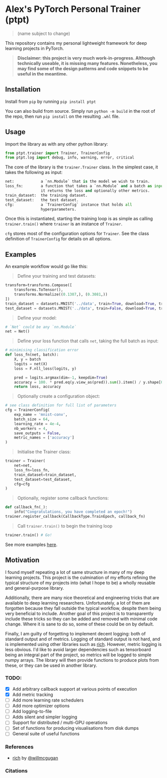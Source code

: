 # Alex's PyTorch Personal Trainer (ptpt)
> (name subject to change)

This repository contains my personal lightweight framework for deep learning
projects in PyTorch.

> **Disclaimer: this project is very much work-in-progress. Although technically
> useable, it is missing many features. Nonetheless, you may find some of the
> design patterns and code snippets to be useful in the meantime.**

## Installation

Install from `pip` by running `pip install ptpt`

You can also build from source. Simply run `python -m build` in the root of the
repo, then run `pip install` on the resulting `.whl` file.

## Usage
Import the library as with any other python library:
```python
from ptpt.trainer import Trainer, TrainerConfig
from ptpt.log import debug, info, warning, error, critical
```

The core of the library is the `trainer.Trainer` class. In the simplest case, 
it takes the following as input:

```python
net:            a `nn.Module` that is the model we wish to train.
loss_fn:        a function that takes a `nn.Module` and a batch as input.
                it returns the loss and optionally other metrics.
train_dataset:  the training dataset.
test_dataset:   the test dataset.
cfg:            a `TrainerConfig` instance that holds all
                hyperparameters.
```

Once this is instantiated, starting the training loop is as simple as calling
`trainer.train()` where `trainer` is an instance of `Trainer`.

`cfg` stores most of the configuration options for `Trainer`. See the class
definition of `TrainerConfig` for details on all options.

## Examples

An example workflow would go like this:

> Define your training and test datasets:

```python
transform=transforms.Compose([
    transforms.ToTensor(),
    transforms.Normalize((0.1307,), (0.3081,))
])
train_dataset = datasets.MNIST('../data', train=True, download=True, transform=transform)
test_dataset = datasets.MNIST('../data', train=False, download=True, transform=transform)
```

> Define your model:

```python
# `Net` could be any `nn.Module`
net = Net()
```

> Define your loss function that calls `net`, taking the full batch as input:

```python
# minimising classification error
def loss_fn(net, batch):
    X, y = batch
    logits = net(X)
    loss = F.nll_loss(logits, y)

    pred = logits.argmax(dim=-1, keepdim=True)
    accuracy = 100. * pred.eq(y.view_as(pred)).sum().item() / y.shape[0]
    return loss, accuracy
```

> Optionally create a configuration object:

```python
# see class definition for full list of parameters
cfg = TrainerConfig(
    exp_name = 'mnist-conv',
    batch_size = 64,
    learning_rate = 4e-4,
    nb_workers = 4,
    save_outputs = False,
    metric_names = ['accuracy']
)
```

> Initialise the Trainer class:

```python
trainer = Trainer(
    net=net,
    loss_fn=loss_fn,
    train_dataset=train_dataset,
    test_dataset=test_dataset,
    cfg=cfg
)
```

> Optionally, register some callback functions:

```python
def callback_fn(_):
    info("Congratulations, you have completed an epoch!")
trainer.register_callback(CallbackType.TrainEpoch, callback_fn)
```

> Call `trainer.train()` to begin the training loop

```python
trainer.train() # Go!
```

See more examples [here](examples/).

## Motivation
I found myself repeating a lot of same structure in many of my deep learning
projects. This project is the culmination of my efforts refining the typical
structure of my projects into (what I hope to be) a wholly reusable and 
general-purpose library.

Additionally, there are many nice theoretical and engineering tricks that
are available to deep learning researchers. Unfortunately, a lot of them are 
forgotten because they fall outside the typical workflow, despite them being
very beneficial to include. Another goal of this project is to transparently
include these tricks so they can be added and removed with minimal code change.
Where it is sane to do so, some of these could be on by default.

Finally, I am guilty of forgetting to implement decent logging: both of 
standard output and of metrics. Logging of standard output is not hard, and 
is implemented using other libraries such as [rich](https://github.com/willmcgugan/rich).
However, metric logging is less obvious. I'd like to avoid larger dependencies 
such as tensorboard being an integral part of the project, so metrics will be
logged to simple numpy arrays. The library will then provide functions to 
produce plots from these, or they can be used in another library.

### TODO:

- [X] Add arbitrary callback support at various points of execution
- [X] Add metric tracking
- [ ] Add more learning rate schedulers
- [ ] Add more optimizer options
- [ ] Add logging-to-file
- [ ] Adds silent and simpler logging
- [ ] Support for distributed / multi-GPU operations
- [ ] Set of functions for producing visualisations from disk dumps
- [ ] General suite of useful functions

### References
- [rich](https://github.com/willmcgugan/rich) by [@willmcgugan](https://github.com/willmcgugan)

### Citations

